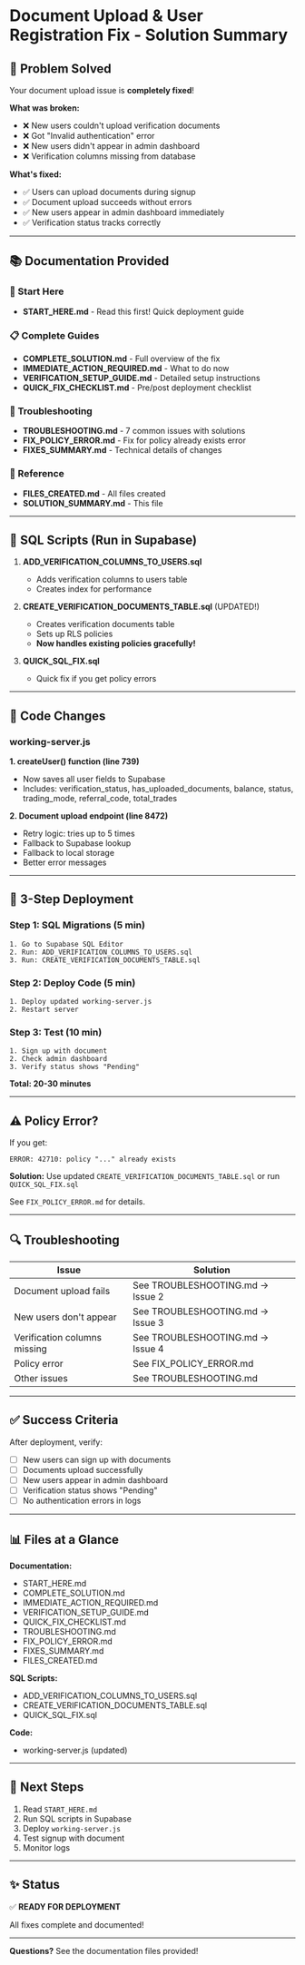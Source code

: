 # Document Upload & User Registration Fix - Solution Summary

## 🎯 Problem Solved

Your document upload issue is **completely fixed**! 

**What was broken:**
- ❌ New users couldn't upload verification documents
- ❌ Got "Invalid authentication" error
- ❌ New users didn't appear in admin dashboard
- ❌ Verification columns missing from database

**What's fixed:**
- ✅ Users can upload documents during signup
- ✅ Document upload succeeds without errors
- ✅ New users appear in admin dashboard immediately
- ✅ Verification status tracks correctly

---

## 📚 Documentation Provided

### 🚀 Start Here
- **START_HERE.md** - Read this first! Quick deployment guide

### 📋 Complete Guides
- **COMPLETE_SOLUTION.md** - Full overview of the fix
- **IMMEDIATE_ACTION_REQUIRED.md** - What to do now
- **VERIFICATION_SETUP_GUIDE.md** - Detailed setup instructions
- **QUICK_FIX_CHECKLIST.md** - Pre/post deployment checklist

### 🔧 Troubleshooting
- **TROUBLESHOOTING.md** - 7 common issues with solutions
- **FIX_POLICY_ERROR.md** - Fix for policy already exists error
- **FIXES_SUMMARY.md** - Technical details of changes

### 📁 Reference
- **FILES_CREATED.md** - All files created
- **SOLUTION_SUMMARY.md** - This file

---

## 💾 SQL Scripts (Run in Supabase)

1. **ADD_VERIFICATION_COLUMNS_TO_USERS.sql**
   - Adds verification columns to users table
   - Creates index for performance

2. **CREATE_VERIFICATION_DOCUMENTS_TABLE.sql** (UPDATED!)
   - Creates verification documents table
   - Sets up RLS policies
   - **Now handles existing policies gracefully!**

3. **QUICK_SQL_FIX.sql**
   - Quick fix if you get policy errors

---

## 🔧 Code Changes

### working-server.js

**1. createUser() function (line 739)**
- Now saves all user fields to Supabase
- Includes: verification_status, has_uploaded_documents, balance, status, trading_mode, referral_code, total_trades

**2. Document upload endpoint (line 8472)**
- Retry logic: tries up to 5 times
- Fallback to Supabase lookup
- Fallback to local storage
- Better error messages

---

## 🚀 3-Step Deployment

### Step 1: SQL Migrations (5 min)
```
1. Go to Supabase SQL Editor
2. Run: ADD_VERIFICATION_COLUMNS_TO_USERS.sql
3. Run: CREATE_VERIFICATION_DOCUMENTS_TABLE.sql
```

### Step 2: Deploy Code (5 min)
```
1. Deploy updated working-server.js
2. Restart server
```

### Step 3: Test (10 min)
```
1. Sign up with document
2. Check admin dashboard
3. Verify status shows "Pending"
```

**Total: 20-30 minutes**

---

## ⚠️ Policy Error?

If you get:
```
ERROR: 42710: policy "..." already exists
```

**Solution:** Use updated `CREATE_VERIFICATION_DOCUMENTS_TABLE.sql` or run `QUICK_SQL_FIX.sql`

See `FIX_POLICY_ERROR.md` for details.

---

## 🔍 Troubleshooting

| Issue | Solution |
|-------|----------|
| Document upload fails | See TROUBLESHOOTING.md → Issue 2 |
| New users don't appear | See TROUBLESHOOTING.md → Issue 3 |
| Verification columns missing | See TROUBLESHOOTING.md → Issue 4 |
| Policy error | See FIX_POLICY_ERROR.md |
| Other issues | See TROUBLESHOOTING.md |

---

## ✅ Success Criteria

After deployment, verify:
- [ ] New users can sign up with documents
- [ ] Documents upload successfully
- [ ] New users appear in admin dashboard
- [ ] Verification status shows "Pending"
- [ ] No authentication errors in logs

---

## 📊 Files at a Glance

**Documentation:**
- START_HERE.md
- COMPLETE_SOLUTION.md
- IMMEDIATE_ACTION_REQUIRED.md
- VERIFICATION_SETUP_GUIDE.md
- QUICK_FIX_CHECKLIST.md
- TROUBLESHOOTING.md
- FIX_POLICY_ERROR.md
- FIXES_SUMMARY.md
- FILES_CREATED.md

**SQL Scripts:**
- ADD_VERIFICATION_COLUMNS_TO_USERS.sql
- CREATE_VERIFICATION_DOCUMENTS_TABLE.sql
- QUICK_SQL_FIX.sql

**Code:**
- working-server.js (updated)

---

## 🎯 Next Steps

1. Read `START_HERE.md`
2. Run SQL scripts in Supabase
3. Deploy `working-server.js`
4. Test signup with document
5. Monitor logs

---

## ✨ Status

✅ **READY FOR DEPLOYMENT**

All fixes complete and documented!

---

**Questions?** See the documentation files provided!

